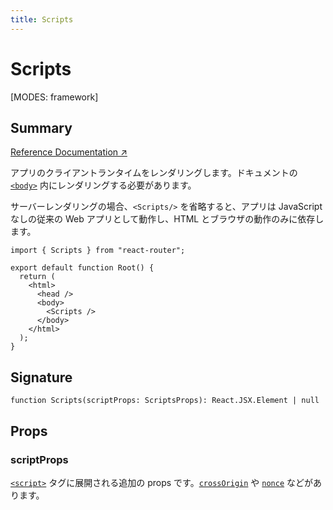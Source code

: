```yaml
---
title: Scripts
---
```


# Scripts

<!--
⚠️ ⚠️ IMPORTANT ⚠️ ⚠️ 

Thank you for helping improve our documentation!

This file is auto-generated from the JSDoc comments in the source
code, so please edit the JSDoc comments in the file below and this
file will be re-generated once those changes are merged.

https://github.com/remix-run/react-router/blob/main/packages/react-router/lib/dom/ssr/components.tsx
-->

[MODES: framework]

## Summary

[Reference Documentation ↗](https://api.reactrouter.com/v7/functions/react_router.Scripts.html)

アプリのクライアントランタイムをレンダリングします。ドキュメントの [`<body>`](https://developer.mozilla.org/en-US/docs/Web/HTML/Element/body) 内にレンダリングする必要があります。

サーバーレンダリングの場合、`<Scripts/>` を省略すると、アプリは JavaScript なしの従来の Web アプリとして動作し、HTML とブラウザの動作のみに依存します。

```tsx
import { Scripts } from "react-router";

export default function Root() {
  return (
    <html>
      <head />
      <body>
        <Scripts />
      </body>
    </html>
  );
}
```

## Signature

```tsx
function Scripts(scriptProps: ScriptsProps): React.JSX.Element | null
```

## Props

### scriptProps

[`<script>`](https://developer.mozilla.org/en-US/docs/Web/HTML/Element/script) タグに展開される追加の props です。[`crossOrigin`](https://developer.mozilla.org/en-US/docs/Web/API/HTMLScriptElement/crossOrigin) や [`nonce`](https://developer.mozilla.org/en-US/docs/Web/HTML/Reference/Global_attributes/nonce) などがあります。